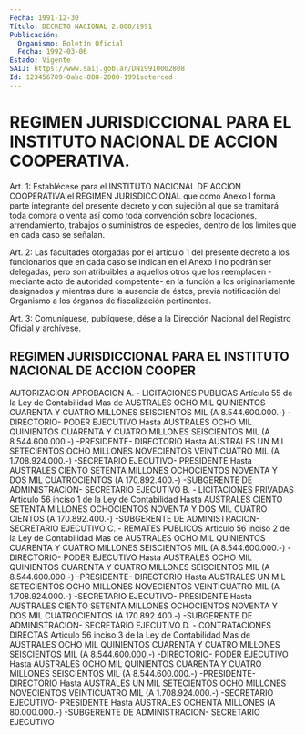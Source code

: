 ```yaml
---
Fecha: 1991-12-30
Título: DECRETO NACIONAL 2.808/1991
Publicación:
  Organismo: Boletín Oficial
  Fecha: 1992-03-06
Estado: Vigente
SAIJ: https://www.saij.gob.ar/DN19910002808
Id: 123456789-0abc-808-2000-1991soterced
---
```

# REGIMEN JURISDICCIONAL PARA EL INSTITUTO NACIONAL DE ACCION COOPERATIVA.

<a id="1"></a>
Art.  1:  Establécese  para  el  INSTITUTO  NACIONAL DE ACCION COOPERATIVA el REGIMEN JURISDICCIONAL que como Anexo  I forma parte integrante del presente decreto y con sujeción al que se  tramitará toda  compra  o  venta  así  como toda convención sobre locaciones, arrendamiento, trabajos o suministros  de  especies,  dentro de los límites que en cada caso se señalan.

<a id="2"></a>
Art. 2: Las facultades otorgadas por el artículo 1 del presente decreto  a los funcionarios que en cada caso se indican en el Anexo I no podrán  ser  delegadas,  pero son atribuibles a aquellos otros que los reemplacen -mediante acto  de  autoridad  competente- en la función  a  los  originariamente  designados  y  mientras  dure  la ausencia de éstos, previa notificación del Organismo  a los órganos de fiscalización pertinentes.

<a id="3"></a>
Art.  3: Comuníquese, publíquese, dése a la Dirección Nacional del Registro Oficial y archívese.

## REGIMEN  JURISDICCIONAL PARA EL INSTITUTO NACIONAL DE ACCION COOPER

<a id="1"></a>
AUTORIZACION                                 APROBACION A. - LICITACIONES PUBLICAS Artículo 55 de la Ley de Contabilidad Mas de AUSTRALES OCHO MIL QUINIENTOS CUARENTA Y CUATRO MILLONES SEISCIENTOS MIL (A 8.544.600.000.-) -DIRECTORIO-                                 PODER EJECUTIVO Hasta AUSTRALES OCHO MIL QUINIENTOS CUARENTA Y CUATRO MILLONES SEISCIENTOS MIL (A 8.544.600.000.-) -PRESIDENTE-                                 DIRECTORIO Hasta AUSTRALES UN MIL SETECIENTOS OCHO MILLONES NOVECIENTOS VEINTICUATRO MIL (A 1.708.924.000.-) -SECRETARIO EJECUTIVO-                       PRESIDENTE Hasta AUSTRALES CIENTO SETENTA MILLONES OCHOCIENTOS NOVENTA Y DOS MIL CUATROCIENTOS (A 170.892.400.-) -SUBGERENTE DE ADMINISTRACION-               SECRETARIO                                             EJECUTIVO B. - LICITACIONES PRIVADAS Articulo 56 inciso 1 de la Ley de Contabilidad Hasta AUSTRALES CIENTO SETENTA MILLONES OCHOCIENTOS NOVENTA Y DOS MIL CUATRO CIENTOS (A 170.892.400.-) -SUBGERENTE DE ADMINISTRACION-                SECRETARIO                                              EJECUTIVO C. - REMATES PUBLICOS Articulo 56 inciso 2 de la Ley de Contabilidad Mas de AUSTRALES OCHO MIL QUINIENTOS CUARENTA Y CUATRO MILLONES SEISCIENTOS MIL (A 8.544.600.000.-) -DIRECTORIO-                                 PODER EJECUTIVO Hasta AUSTRALES OCHO MIL QUINIENTOS CUARENTA Y CUATRO MILLONES SEISCIENTOS MIL (A 8.544.600.000.-) -PRESIDENTE-                                 DIRECTORIO Hasta AUSTRALES UN MIL SETECIENTOS OCHO MILLONES NOVECIENTOS VEINTICUATRO MIL (A 1.708.924.000.-) -SECRETARIO EJECUTIVO-                       PRESIDENTE Hasta AUSTRALES CIENTO SETENTA MILLONES OCHOCIENTOS NOVENTA Y DOS MIL CUATROCIENTOS (A 170.892.400.-) -SUBGERENTE DE ADMINISTRACION-               SECRETARIO                                             EJECUTIVO D. - CONTRATACIONES DIRECTAS Articulo 56 inciso 3  de la Ley de Contabilidad Mas de AUSTRALES OCHO MIL QUINIENTOS CUARENTA Y CUATRO MILLONES SEISCIENTOS MIL (A 8.544.600.000.-) -DIRECTORIO-                                PODER EJECUTIVO Hasta AUSTRALES OCHO MIL QUINIENTOS CUARENTA Y CUATRO MILLONES SEISCIENTOS MIL (A 8.544.600.000.-) -PRESIDENTE-                                 DIRECTORIO Hasta AUSTRALES UN MIL SETECIENTOS OCHO MILLONES NOVECIENTOS VEINTICUATRO MIL (A 1.708.924.000.-) -SECRETARIO EJECUTIVO-                       PRESIDENTE Hasta AUSTRALES OCHENTA MILLONES (A 80.000.000.-) -SUBGERENTE DE ADMINISTRACION-               SECRETARIO                                               EJECUTIVO